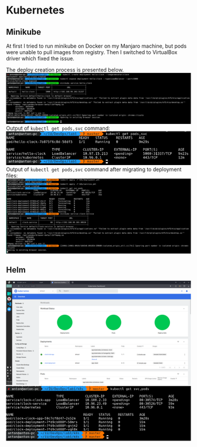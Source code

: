 # Kubernetes

## Minikube

At first I tried to run minikube on Docker on my Manjaro machine, but pods
were unable to pull images from registry. Then I switched to VirtualBox driver
which fixed the issue.

The deploy creation process is presented below.
![Pod creation process](../assets/lab9-ins.png)
Output of `kubectl get pods,svc` command:
![kubectl get pods,svc](../assets/lab9-pow1.png)
Output of `kubectl get pods,svc` command after migrating to deployment files:
![kubectl get pods,svc](../assets/lab9-pow2.png)

## Helm

![Dashboard](../assets/lab10-pow.png)
![kubectl get pods,svc](../assets/lab10-pow2.png)
